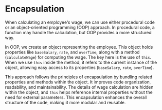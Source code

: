 # Encapsulation

When calculating an employee's wage, we can use either procedural code or an object-oriented programming (OOP) approach. In procedural code, a function may handle the calculation, but OOP provides a more structured way.

In OOP, we create an object representing the employee. This object holds properties like `baseSalary`, `rate`, and `overTime`, along with a method (`calculateWage`) for computing the wage. The key here is the use of `this`. When we use `this` inside the method, it refers to the current instance of the object, allowing easy access to its properties (`baseSalary`, `rate`, `overTime`).

This approach follows the principles of encapsulation by bundling related properties and methods within the object. It improves code organization, readability, and maintainability. The details of wage calculation are hidden within the object, and `this` helps reference internal properties without the need for external parameters. This encapsulation enhances the overall structure of the code, making it more modular and reusable.
